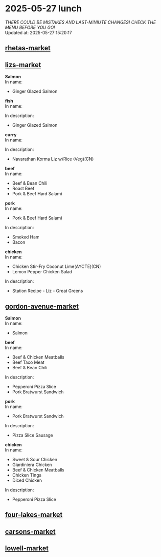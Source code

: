 # 2025-05-27 lunch  
*THERE COULD BE MISTAKES AND LAST-MINIUTE CHANGES! CHECK THE MENU BEFORE YOU GO!*  
Updated at: 2025-05-27 15:20:17  
## [rhetas-market](https://wisc-housingdining.nutrislice.com/menu/rhetas-market/lunch/2025-05-27)  
## [lizs-market](https://wisc-housingdining.nutrislice.com/menu/lizs-market/lunch/2025-05-27)  
**Salmon**  
In name:   
 - Ginger Glazed Salmon  
  
**fish**  
In name:   
  
In description:   
 - Ginger Glazed Salmon  
  
**curry**  
In name:   
  
In description:   
 - Navarathan Korma Liz w/Rice (Veg)(CN)  
  
**beef**  
In name:   
 - Beef & Bean Chili  
 - Roast Beef  
 - Pork & Beef Hard Salami  
  
**pork**  
In name:   
 - Pork & Beef Hard Salami  
  
In description:   
 - Smoked Ham  
 - Bacon  
  
**chicken**  
In name:   
 - Chicken Stir-Fry Coconut Lime(AYCTE)(CN)  
 - Lemon Pepper Chicken Salad  
  
In description:   
 - Station Recipe - Liz - Great Greens  
  
## [gordon-avenue-market](https://wisc-housingdining.nutrislice.com/menu/gordon-avenue-market/lunch/2025-05-27)  
**Salmon**  
In name:   
 - Salmon  
  
**beef**  
In name:   
 - Beef & Chicken Meatballs  
 - Beef Taco Meat  
 - Beef & Bean Chili  
  
In description:   
 - Pepperoni Pizza Slice  
 - Pork Bratwurst Sandwich  
  
**pork**  
In name:   
 - Pork Bratwurst Sandwich  
  
In description:   
 - Pizza Slice Sausage  
  
**chicken**  
In name:   
 - Sweet & Sour Chicken  
 - Giardiniera Chicken  
 - Beef & Chicken Meatballs  
 - Chicken Tinga  
 - Diced Chicken  
  
In description:   
 - Pepperoni Pizza Slice  
  
## [four-lakes-market](https://wisc-housingdining.nutrislice.com/menu/four-lakes-market/lunch/2025-05-27)  
## [carsons-market](https://wisc-housingdining.nutrislice.com/menu/carsons-market/lunch/2025-05-27)  
## [lowell-market](https://wisc-housingdining.nutrislice.com/menu/lowell-market/lunch/2025-05-27)  
  
